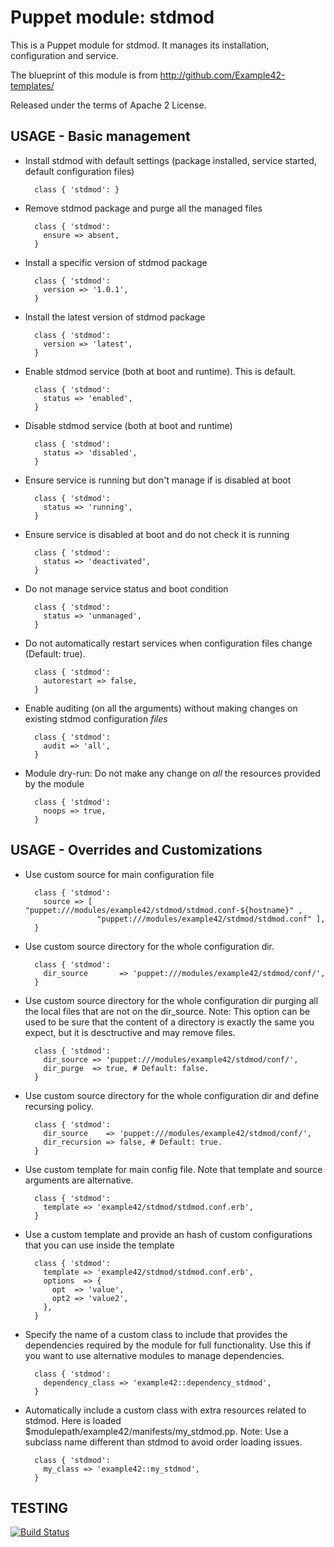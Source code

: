 # Puppet module: stdmod

This is a Puppet module for stdmod.
It manages its installation, configuration and service.

The blueprint of this module is from http://github.com/Example42-templates/

Released under the terms of Apache 2 License.


## USAGE - Basic management

* Install stdmod with default settings (package installed, service started, default configuration files)

        class { 'stdmod': }

* Remove stdmod package and purge all the managed files

        class { 'stdmod':
          ensure => absent,
        }

* Install a specific version of stdmod package

        class { 'stdmod':
          version => '1.0.1',
        }

* Install the latest version of stdmod package

        class { 'stdmod':
          version => 'latest',
        }

* Enable stdmod service (both at boot and runtime). This is default.

        class { 'stdmod':
          status => 'enabled',
        }

* Disable stdmod service (both at boot and runtime)

        class { 'stdmod':
          status => 'disabled',
        }

* Ensure service is running but don't manage if is disabled at boot

        class { 'stdmod':
          status => 'running',
        }

* Ensure service is disabled at boot and do not check it is running

        class { 'stdmod':
          status => 'deactivated',
        }

* Do not manage service status and boot condition

        class { 'stdmod':
          status => 'unmanaged',
        }

* Do not automatically restart services when configuration files change (Default: true).

        class { 'stdmod':
          autorestart => false,
        }

* Enable auditing (on all the arguments)  without making changes on existing stdmod configuration *files*

        class { 'stdmod':
          audit => 'all',
        }

* Module dry-run: Do not make any change on *all* the resources provided by the module

        class { 'stdmod':
          noops => true,
        }


## USAGE - Overrides and Customizations
* Use custom source for main configuration file 

        class { 'stdmod':
          source => [ "puppet:///modules/example42/stdmod/stdmod.conf-${hostname}" ,
                      "puppet:///modules/example42/stdmod/stdmod.conf" ], 
        }


* Use custom source directory for the whole configuration dir.

        class { 'stdmod':
          dir_source       => 'puppet:///modules/example42/stdmod/conf/',
        }

* Use custom source directory for the whole configuration dir purging all the local files that are not on the dir_source.
  Note: This option can be used to be sure that the content of a directory is exactly the same you expect, but it is desctructive and may remove files.

        class { 'stdmod':
          dir_source => 'puppet:///modules/example42/stdmod/conf/',
          dir_purge  => true, # Default: false.
        }

* Use custom source directory for the whole configuration dir and define recursing policy.

        class { 'stdmod':
          dir_source    => 'puppet:///modules/example42/stdmod/conf/',
          dir_recursion => false, # Default: true.
        }

* Use custom template for main config file. Note that template and source arguments are alternative. 

        class { 'stdmod':
          template => 'example42/stdmod/stdmod.conf.erb',
        }

* Use a custom template and provide an hash of custom configurations that you can use inside the template

        class { 'stdmod':
          template => 'example42/stdmod/stdmod.conf.erb',
          options  => {
            opt  => 'value',
            opt2 => 'value2',
          },
        }

* Specify the name of a custom class to include that provides the dependencies required by the module for full functionality. Use this if you want to use alternative modules to manage dependencies.

        class { 'stdmod':
          dependency_class => 'example42::dependency_stdmod',
        }

* Automatically include a custom class with extra resources related to stdmod.
  Here is loaded $modulepath/example42/manifests/my_stdmod.pp.
  Note: Use a subclass name different than stdmod to avoid order loading issues.

        class { 'stdmod':
          my_class => 'example42::my_stdmod',
        }

## TESTING
[![Build Status](https://travis-ci.org/example42/puppet-stdmod.png?branch=master)](https://travis-ci.org/example42/puppet-stdmod)

